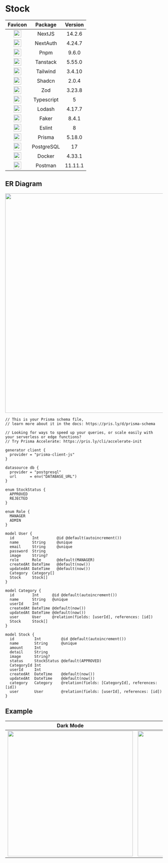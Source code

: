 # Stock

| Favicon  | Package | Version  |
| :------------: | :------------: | :------------: |
| <img src="https://nextjs.org/favicon.ico" width="24vh" > | NextJS  | 14.2.6 |
| <img src="https://next-auth.js.org/img/favicon.ico" width="24vh" > | NextAuth  | 4.24.7 |
| <img src="https://pnpm.io/img/favicon.png" width="24vh" > | Pnpm  | 9.6.0  |
| <img src="https://tanstack.com/favicon.ico" width="24vh" >  | Tanstack  | 5.55.0 |
| <img src="https://tailwindcss.com/favicons/favicon-32x32.png?v=3" width="24vh" > | Tailwind  | 3.4.10 |
| <img src="https://ui.shadcn.com/favicon-16x16.png" width="24vh" >  | Shadcn | 2.0.4 |
| <img src="https://zod.dev/static/favicon-32x32.png" width="24vh" >  | Zod | 3.23.8 |
| <img src="https://www.typescriptlang.org/favicon-32x32.png?v=8944a05a8b601855de116c8a56d3b3ae" width="24vh" >  | Typescript  | 5 |
| <img src="https://lodash.com/icons/favicon-32x32.png" width="24vh" >  | Lodash  | 4.17.7 |
| <img src="https://opencollective.com/static/images/favicon.ico.png" width="24vh" >  | Faker  | 8.4.1 |
| <img src="https://eslint.org/favicon.ico" width="24vh" >  | Eslint  | 8 |
| <img src="https://www.prisma.io/images/favicon-32x32.png" width="24vh" >  | Prisma  | 5.18.0 |
| <img src="https://www.postgresql.org/favicon.ico" width="24vh" >  | PostgreSQL  | 17 |
| <img src="https://www.docker.com/wp-content/uploads/2024/02/cropped-docker-logo-favicon-32x32.png" width="24vh" >  | Docker  | 4.33.1 |
| <img src="https://www.postman.com/_ar-assets/images/favicon-1-32.png" width="24vh" >  | Postman  | 11.11.1 |

## ER Diagram

<img src="https://cdn.discordapp.com/attachments/1282103169538850877/1282103512381128826/diagram-export-8-9-2567-05_19_49.png?ex=66de2371&is=66dcd1f1&hm=1d2d811681fdc412fa6d0f2f4b06363dd8d43c9d180ea3b52a268ab9ca9b88c7&" width="700vh" >

```prisma
// This is your Prisma schema file,
// learn more about it in the docs: https://pris.ly/d/prisma-schema

// Looking for ways to speed up your queries, or scale easily with your serverless or edge functions?
// Try Prisma Accelerate: https://pris.ly/cli/accelerate-init

generator client {
  provider = "prisma-client-js"
}

datasource db {
  provider = "postgresql"
  url      = env("DATABASE_URL")
}

enum StockStatus {
  APPROVED
  REJECTED
}

enum Role {
  MANAGER
  ADMIN
}

model User {
  id        Int        @id @default(autoincrement())
  name      String     @unique
  email     String     @unique
  password  String
  image     String?
  role      Role       @default(MANAGER)
  createdAt DateTime   @default(now())
  updatedAt DateTime   @default(now())
  Category  Category[]
  Stock     Stock[]
}

model Category {
  id        Int      @id @default(autoincrement())
  name      String   @unique
  userId    Int
  createdAt DateTime @default(now())
  updatedAt DateTime @default(now())
  user      User     @relation(fields: [userId], references: [id])
  Stock     Stock[]
}

model Stock {
  id         Int         @id @default(autoincrement())
  name       String      @unique
  amount     Int
  detail     String
  image      String?
  status     StockStatus @default(APPROVED)
  CategoryId Int
  userId     Int
  createdAt  DateTime    @default(now())
  updatedAt  DateTime    @default(now())
  category   Category    @relation(fields: [CategoryId], references: [id])
  user       User        @relation(fields: [userId], references: [id])
}

```

## Example
|  Dark Mode | Light Mode |
| :------------: | :------------: |
|  <img src="https://cdn.discordapp.com/attachments/1282095960796692561/1282096042229108846/image.png?ex=66de1c7c&is=66dccafc&hm=03d3800ff25281fd9bc277bca644c695a264af8f9a00bc20112a697e28283bcf&" width="400vh" > | <img src="https://cdn.discordapp.com/attachments/1282095960796692561/1282096919547482195/image.png?ex=66de1d4d&is=66dccbcd&hm=f147514a660f344288637bedfa373458cd95f36f35478e95627abda35726540a&" width="400vh" >  |



